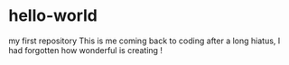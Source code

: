 # hello-world
my first repository
This is me coming back to coding after a long hiatus, I had forgotten how wonderful is creating !
